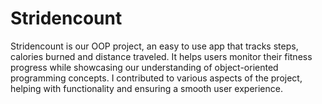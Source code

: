 ﻿# Stridencount
Stridencount is our OOP project, an easy to use app that tracks steps, calories burned and distance traveled. It helps users monitor their fitness progress while showcasing our understanding of object-oriented programming concepts. I contributed to various aspects of the project, helping with functionality and ensuring a smooth user experience.
